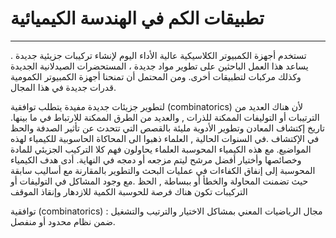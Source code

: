 # تطبيقات الكم في الهندسة الكيميائية
---
تستخدم أجهزة الكمبيوتر الكلاسيكية عالية الأداء اليوم لإنشاء تركيبات جزيئية جديدة . يساعد هذا العمل الباحثين على تطوير مواد جديدة ، المستحضرات الصيدلانية الجديدة وكذلك مركبات لتطبيقات أخرى. ومن المحتمل أن تمنحنا أجهزة الكمبيوتر الكمومية قدرات جديدة في هذا المجال.

لتطوير جزيئات جديدة مفيدة يتطلب توافقية (combinatorics) لأن  هناك العديد من الترتيبات أو التوليفات الممكنة للذرات , والعديد من الطرق الممكنة للارتباط في ما بينها. تاريخ إكتشاف المعادن وتطوير الأدوية مليئة بالقصص التي تتحدث عن تأثير الصدفة والحظ  في الإكتشاف .في السنوات الحالية , العلماء ذهبوا الى المحاكاة الحاسوبية للكيمياء لهذه المواضيع. مع هذه الكيمياء المحوسبة العلماء يحاولون فهم كلا التركيب الجزيئي للمادة وخصائصها وأختيار أفضل مرشح ليتم مزجعه أو دمجه في النهاية. أدى هدف الكيمياء المحوسبة إلى إنفاق الكفاءات في عمليات البحث والتطوير بالمقارنة مع أساليب سابقة حيث تضمنت المحاولة والخطأ أو ببساطة , الحظ .مع وجود المشاكل في التوليفات أو التركيبات تكون هناك فرصة للحوسبة الكمية للازدهار وإنقاذ الموقف 

توافقية (combinatorics) : مجال الرياضيات المعني بمشاكل الاختيار والترتيب والتشغيل ضمن نظام محدود أو منفصل.

